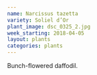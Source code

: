 ```yaml
---
name: Narcissus tazetta
variety: Soliel d’Or
plant_image: dsc_0325_2.jpg
week_starting: 2018-04-05
layout: plants 
categories: plants 
---
```

Bunch-flowered daffodil.